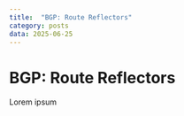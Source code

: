 ```yaml
---
title:  "BGP: Route Reflectors"
category: posts
data: 2025-06-25
---
```


# BGP: Route Reflectors

Lorem ipsum